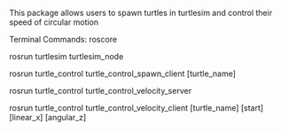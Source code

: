 This package allows users to spawn turtles in turtlesim and control their speed of circular motion

Terminal Commands:
roscore

rosrun turtlesim turtlesim_node

rosrun turtle_control turtle_control_spawn_client [turtle_name]

rosrun turtle_control turtle_control_velocity_server

rosrun turtle_control turtle_control_velocity_client [turtle_name] [start] [linear_x] [angular_z]